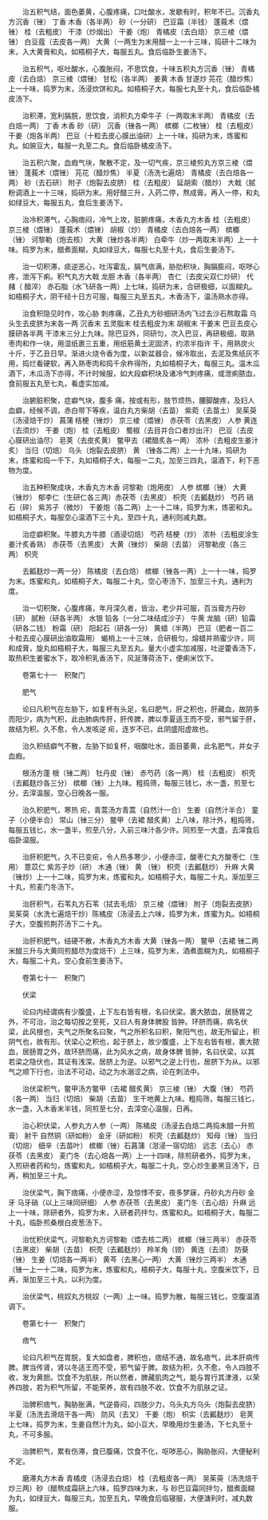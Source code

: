 <!-- { "loadSidebar": true } -->
　　治五积气结，面色萎黄，心腹疼痛，口吐酸水，发歇有时，积年不已。沉香丸方沉香（锉） 丁香 木香（各半两） 砂（一分研） 巴豆霜（半钱） 蓬莪术（煨锉） 桂（去粗皮） 干漆（炒烟出） 干姜（炮） 青橘皮（去白焙） 京三棱（煨锉） 白豆蔻（去皮各一两） 大黄（一两生为末用醋一上一十三味，捣研十二味为末，入大黄膏和丸，如梧桐子大，每服五丸。食后临卧生姜汤下。

　　治五积气，呕吐酸水，心腹胀闷，不思饮食，十味五积丸方沉香（锉） 青橘皮（去白焙） 京三棱（煨锉） 甘松（各半两） 姜黄 木香 甘遂炒 芫花（醋炒焦）上一十味，捣罗为末，汤浸炊饼和丸。如梧桐子大，每服七丸至十丸，食后临卧橘皮汤下。

　　治积滞，宽利膈脘，思饮食，消积丸方牵牛子（一两取末半两） 青橘皮（去白焙一两） 丁香 木香 砂（研） 沉香（锉各一两） 槟榔（二枚锉） 桂（去粗皮） 干姜（炮各半两） 巴豆（十粒去皮心膜出油研）上一十味，捣研为末，炼蜜和丸。如豌豆大，每服一丸至二丸。食后临卧橘皮汤下。

　　治五积六聚，血瘕气块，聚散不定，及一切气疾，京三棱煎丸方京三棱（煨锉） 蓬莪术（煨锉） 芫花（醋炒焦） 半夏（汤洗七遍焙） 青橘皮（去白焙各一两） 砂（去石研） 附子（炮裂去皮脐） 桂（去粗皮） 延胡索（醋炒） 大戟（腻粉调酒上一十三味，捣研为末。用好醋三升，入药二停，熬成膏。再入一停，和丸如绿豆大，每服五丸，食后生姜汤下。

　　治冷积滞气，心胸痞闷，冷气上攻，脏腑疼痛，木香丸方木香 桂（去粗皮） 京三棱（煨锉） 蓬莪术（煨锉） 胡椒（炒） 青橘皮（去白焙各一两） 槟榔（锉） 诃黎勒（炮去核） 大黄（锉炒各半两） 白牵牛（炒一两取末半两）上一十味。捣罗为末，醋煮面糊，丸如绿豆大，每服七丸至十丸，食后生姜汤下。

　　治一切积滞，痰逆恶心，吐泻霍乱，膈气痞满，胁肋积块，胸膈膨闷，呕哕心疼，泄泻下痢。积气丸方大戟 龙胆 木香（各半两） 杏仁（去皮尖双仁炒研） 代赭（ 醋淬） 赤石脂（水飞研各一两）上七味，捣研为末，合研极细，以面糊丸。如梧桐子大，阴干经十日方可服，每服三丸至五丸，木香汤下，温汤熟水亦得。

　　治食积隐见时作，攻心胁 刺疼痛，乙丑丸方砂细研汤内飞过去沙石熬取霜 乌头生去皮脐为末各一两 沉香末 五灵脂末 桂去粗皮为末 胡椒末 干姜末 巴豆去皮心膜研各半两 干漆末三分上九味。除巴豆外，同研匀，次入巴豆，再研极细，取熟枣肉和作一块，用湿纸裹三五重，用纸筋黄土泥固济，约浓半指许 干，用熟炭火十斤，于乙丑日早。渐进火烧令香为度，以新盆器合，候冷取出，去泥及焦纸灰不用，捣烂看硬软，再入熟枣肉和捣千余杵得所，丸如梧桐子大，每服三丸。温木瓜酒下，木瓜汤下亦得，不计时候服，如大段癖积块及诸冷气刺疼痛，或泄痢脓血，食前服五丸至七丸，看虚实加减。

　　治腑脏积聚，症癖气块，腹多 痛，按或有形，肢节烦热，腰脚酸疼，及妇人血癖，经候不调，赤白带下等疾，温白丸方柴胡（去苗） 紫菀（去苗土） 吴茱萸（汤浸焙干炒） 菖蒲 桔梗（锉炒） 京三棱（煨锉） 赤茯苓（去黑皮） 人参 黄连（去须炒） 干姜（炮） 桂（去粗皮） 蜀椒（去目并合口者炒出汗） 巴豆（去皮心膜研出油尽） 皂荚（去皮炙黄） 鳖甲去（裙醋炙各一两） 浓朴（去粗皮生姜汁炙） 当归（切焙） 乌头（炮裂去皮脐） 黄 （锉各二两）上一十九味，捣研为末，炼蜜和捣一千下，丸如梧桐子大，每服一二丸，加至三四丸，温酒下，利下恶物为度。

　　治五种积聚成块，木香丸方木香 诃黎勒（炮用皮） 人参 槟榔（锉） 大黄（锉炒） 郁李仁（生研仁各三两）赤茯苓（去黑皮） 枳壳（去瓤麸炒） 芍药 硝石（碎） 紫苏子（微炒） 干姜炮（各二两）上一十二味，捣罗为末，炼密和丸。如梧桐子大，每服空心温酒下三十丸，至四十丸，通利则减丸数。

　　治症癖积聚。牛膝丸方牛膝（酒浸切焙） 芍药 桔梗（炒） 浓朴（去粗皮涂生姜汁炙香熟） 赤茯苓（去黑皮） 大黄（锉炒） 柴胡（去苗） 诃黎勒皮（各三两） 枳壳

　　去瓤麸炒一两一分） 陈橘皮（去白焙） 槟榔（锉各一两）上一十一味，捣罗为末。炼蜜和丸，如梧桐子大，每服二十丸，空心枣汤下，加至三十丸，通利为度。

　　治一切积聚，心腹疼痛，年月深久者，皆治，老少并可服，百当膏方丹砂（研） 腻粉（研各半两） 水银 铅各（一分二味结成沙子） 牛黄 龙脑（研）铅霜（研各二钱） 粉霜（研） 阳起石（研各一分） 黄蜡（半两） 巴豆（肥者一百二十粒去皮心膜研出油取霜用） 蝎梢上一十三味，合研极匀，熔蜡并熟蜜少许，同和成膏，旋丸如梧桐子大，每服三丸至五丸。量大小虚实加减服，吐逆藿香汤下，取热积生姜蜜水下，取冷积乳香汤下，风涎薄荷汤下，便痢米饮下。

　　卷第七十一　积聚门

　　肥气

　　论曰凡积气在左胁下，如复杯有头足，名曰肥气，肝之积也，肝藏血，故阴多而阳少，病为气积，此由肺病传肝，肝传脾，脾以季夏适王而不受，邪气留于肝，故结为积。久不愈，令人发咳逆 疟，连岁不已，此阴盛阳虚故也。

　　治久积结癖气不散，左胁下如复杯，咽酸吐水，面目萎黄，此名肥气，并女子血瘕。

　　根汤方蓬 根（锉二两） 牡丹皮（锉） 赤芍药（各一两） 桂（去粗皮） 枳壳（去瓤麸炒各三分） 槟榔（锉）上九味。粗捣筛，每服三钱匕，水一盏，煎至七分，去滓温服，空心日晚各一服。

　　治久积肥气，寒热 疟，青蒿汤方青蒿（自然汁一合） 生姜（自然汁半合） 童子（小便半合） 常山（锉三分） 鳖甲（去裙 醋炙黄）上八味，除汁外，粗捣筛，每服五钱匕，水一盏半，煎至八分，入前三味汁各少许。同煎至一大盏，去滓食后临卧温服。

　　治肝积肥气，久不已变疟，令人热多寒少，小便赤涩，酸枣仁丸方酸枣仁（生用） 薏苡仁 紫苏子炒（研） 木通（锉） 黄 （锉） 枳壳（去瓤麸炒） 升麻 大黄（锉炒）上一十二味，捣罗为末，炼蜜和丸，如梧桐子大，每服二十丸，渐加至三十丸，煎麦门冬汤下。

　　治肝积气，石苇丸方石苇（拭去毛焙） 京三棱（煨锉） 附子（炮裂去皮脐） 吴茱萸（水洗七遍焙干炒）陈橘皮（汤浸去上六味，捣罗为末，炼蜜为丸。如梧桐子大，空腹煎荆芥汤下二十丸。

　　治肝积肥气，结硬不散，木香丸方木香 大黄（锉各一两） 鳖甲（去裙 锉二两米醋三升与大黄同煎醋尽为度焙干）上三味，捣罗为末，酒煮面糊为丸，如梧桐子大，每服二十丸，空心食前生姜汤下。

　　卷第七十一　积聚门

　　伏梁

　　论曰内经谓病有少腹盛，上下左右皆有根，名曰伏梁。裹大脓血，居肠胃之外，不可治，治之每切按之至死，又曰人有身体髀股 皆肿。环脐而痛，病名伏梁，此风根也，夫气之所聚名曰聚，气之所积名曰积，聚阳气也，故无所留止，积阴气也，故有形。伏梁心之积也，起于脐上，故少腹盛，上下左右皆有根，裹大脓血，居肠胃之外，故环脐而痛，此为风水之病，故身体髀 皆肿，名曰伏梁，以其若梁之隐伏也，其证有浅深。居脐上为逆。以邪气之逆上行也，居脐下为从。以邪气之顺下行也，治法不可动，动之为水溺涩之病，论在刺法中。

　　治伏梁积气，鳖甲汤方鳖甲（去裙 醋炙黄） 京三棱（锉） 大腹（锉） 芍药（各一两） 当归（切焙） 柴胡（去苗） 生干地黄上九味。粗捣筛，每服三钱匕，水一盏，入木香末半钱，同煎至七分，去滓空心温服，日再。

　　治心积伏梁，人参丸方人参（一两） 陈橘皮（汤浸去白焙二两捣末醋一升煎膏） 射干 自然铜（研如粉） 金牙（研如粉） 枳壳（去瓤麸炒） 知母（锉） 当归（切焙） 细辛（去苗叶） 槟榔（锉）石菖蒲（泔浸一宿切焙） 远志（去心） 赤茯苓（去黑皮） 麦门冬（去心焙各一两）上一十四味，除煎研者外，捣罗为末，入煎研者药和匀，炼蜜和丸，如梧桐子大，每服二十丸，空心炒生姜黑豆汤下，日再，稍加至三十丸。

　　治伏梁气，胸下痞痛，小便赤涩，及惊悸不安，夜多梦寐，丹砂丸方丹砂 金牙 马牙硝（以上三味同研细） 人参 赤茯苓（去黑皮） 麦门冬（去心焙）升麻 远上一十味，除研者外，捣罗为末，入研者药拌匀，炼蜜和丸。如梧桐子大，每服二十丸，临卧煎桑根白皮葱汤下。

　　治忧积伏梁气，诃黎勒丸方诃黎勒（煨去核二两） 槟榔（锉三两半） 赤茯苓（去黑皮） 柴胡（去苗） 枳壳（去瓤麸炒） 羚羊角（镑） 黄连（去须） 防葵（锉） 生姜（切焙各一两半） 黄芩（去黑心一两） 大黄（锉炒三两半） 木通（锉一上一十二味，捣罗为末，炼蜜和丸，梧桐子大，每服十丸，空腹米饮下，日再，渐加至三十丸，以利为度。

　　治伏梁气，桃奴丸方桃奴（一两）上一味。捣罗为散，每服三钱匕，空腹温酒调下。

　　卷第七十一　积聚门

　　痞气

　　论曰凡积气在胃脘，复大如盘者，脾积也，痞结不通，故名痞气，此本肝病传脾。脾当传肾，肾以冬适王而不受，邪气留于脾。故结为积，久不愈，令人四肢不收，发为黄胆。饮食不为肌肤，所以然者，脾藏肌肉之气，能与胃行其津液，以荣养四肢，若为积气所留，不能荣养，故有四肢不收，饮食不为肌肤之证。

　　治脾积痞气，胸胁胀满，气逆昏闷，四肢少力，乌头丸方乌头（炮裂去皮脐） 半夏（汤洗去滑焙干各一两） 防风（去叉） 干姜（炮） 枳实（去瓤麸炒） 皂荚上七味，捣罗为末，生姜自然汁为丸，如小豆大，早晚用炒生姜汤，下七丸至十丸，不可多服。

　　治脾积气，累有伤滞，食已腹痛，饮食不化，呕哕恶心，胸胁胀闷，大便秘利不定。

　　磨滞丸方木香 青橘皮（汤浸去白焙） 桂（去粗皮各一两） 吴茱萸（汤洗焙干炒三两）砂（醋熬成霜研上六味，捣罗四味为末，与 砂巴豆霜同拌匀，醋煮面糊为丸，如绿豆大，每服三丸，加至五丸，早晚食后临寝服，大便溏利时，减丸数服。

